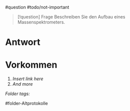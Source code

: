 
#question #todo/not-important  

> [!question] Frage
> Beschreiben Sie den Aufbau eines Massenspektrometers.
> 

# Antwort



# Vorkommen
1. *Insert link here*
2. *And more*


 *Folder tags:*

#folder-Altprotokolle